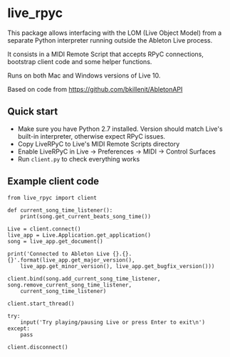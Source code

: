 
# live_rpyc

This package allows interfacing with the LOM (Live Object Model) from a separate Python interpreter running outside the Ableton Live process.

It consists in a MIDI Remote Script that accepts RPyC connections, bootstrap client code and some helper functions.

Runs on both Mac and Windows versions of Live 10.

Based on code from https://github.com/bkillenit/AbletonAPI


## Quick start

- Make sure you have Python 2.7 installed. Version should match Live's built-in interpreter, otherwise expect RPyC issues.
- Copy LiveRPyC to Live's MIDI Remote Scripts directory
- Enable LiveRPyC in Live → Preferences → MIDI → Control Surfaces
- Run `client.py` to check everything works


## Example client code

    from live_rpyc import client
    
    def current_song_time_listener():
        print(song.get_current_beats_song_time())
        
    Live = client.connect()
    live_app = Live.Application.get_application()
    song = live_app.get_document()
    
    print('Connected to Ableton Live {}.{}.{}'.format(live_app.get_major_version(),
        live_app.get_minor_version(), live_app.get_bugfix_version()))
    
    client.bind(song.add_current_song_time_listener, song.remove_current_song_time_listener,
        current_song_time_listener)

    client.start_thread()
    
    try:
        input('Try playing/pausing Live or press Enter to exit\n')
    except:
        pass
    
    client.disconnect()

